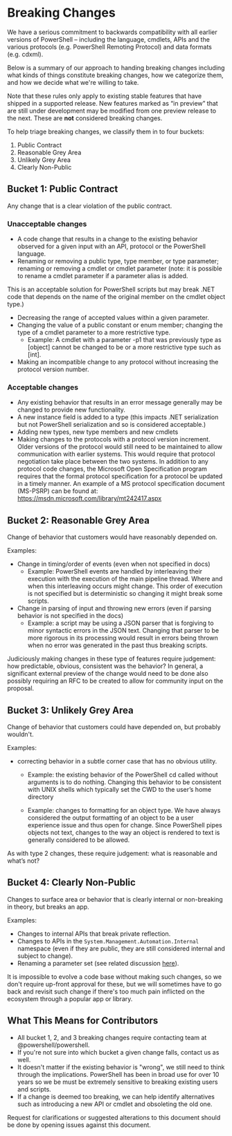# Breaking Changes

We have a serious commitment to backwards compatibility with all earlier versions of PowerShell – including the language, cmdlets, APIs and the various protocols (e.g. PowerShell Remoting Protocol) and data formats (e.g. cdxml).

Below is a summary of our approach to handing breaking changes including what kinds of things constitute breaking changes, how we categorize them, and how we decide what we're willing to take.

Note that these rules only apply to existing stable features that have shipped in a supported release. New features marked as “in preview” that are still under development may be modified from one preview release to the next.
These are **not** considered breaking changes.

To help triage breaking changes, we classify them in to four buckets:

1. Public Contract
1. Reasonable Grey Area
1. Unlikely Grey Area
1. Clearly Non-Public

## Bucket 1: Public Contract

Any change that is a clear violation of the public contract.

### Unacceptable changes

+ A code change that results in a change to the existing behavior observed for a given input with an API, protocol or the PowerShell language.
+ Renaming or removing a public type, type member, or type parameter; renaming or removing a cmdlet or cmdlet parameter (note: it is possible to rename a cmdlet parameter if a parameter alias is added.

This is an acceptable solution for PowerShell scripts but may break .NET code that depends on the name of the original member on the cmdlet object type.)

+ Decreasing the range of accepted values within a given parameter.
+ Changing the value of a public constant or enum member; changing the type of a cmdlet parameter to a more restrictive type.
    + Example: A cmdlet with a parameter -p1 that was previously type as [object] cannot be changed to be or a more restrictive type such as [int].
+ Making an incompatible change to any protocol without increasing the protocol version number.

### Acceptable changes

+ Any existing behavior that results in an error message generally may be changed to provide new functionality.
+ A new instance field is added to a type (this impacts .NET serialization but not PowerShell serialization and so is considered acceptable.)
+ Adding new types, new type members and new cmdlets
+ Making changes to the protocols with a protocol version increment. Older versions of the protocol would still need to be maintained to allow communication with earlier systems. This would require that protocol negotiation take place between the two systems. In addition to any protocol code changes, the Microsoft Open Specification program requires that the formal protocol specification for a protocol be updated in a timely manner.  An example of a MS protocol specification document (MS-PSRP) can be found at: https://msdn.microsoft.com/library/mt242417.aspx

## Bucket 2: Reasonable Grey Area

Change of behavior that customers would have reasonably depended on.

Examples:

+ Change in timing/order of events (even when not specified in docs)
    + Example: PowerShell events are handled by interleaving their execution with the execution of the main pipeline thread. Where and when this interleaving occurs might change. This order of execution is not specified but is deterministic so changing it might break some scripts.
+ Change in parsing of input and throwing new errors (even if parsing behavior is not specified in the docs)
    + Example: a script may be using a JSON parser that is forgiving to minor syntactic errors in the JSON text. Changing that parser to be more rigorous in its processing would result in errors being thrown when no error was generated in the past thus breaking scripts.

Judiciously making changes in these type of features require judgement: how predictable, obvious, consistent was the behavior?
In general, a significant external preview of the change would need to be done also possibly requiring an RFC to be created to allow for community input on the proposal.

## Bucket 3: Unlikely Grey Area

Change of behavior that customers could have depended on, but probably wouldn't.

Examples:

+ correcting behavior in a subtle corner case that has no obvious utility.

    + Example: the existing behavior of the PowerShell cd called without arguments is to do nothing. Changing this behavior to be consistent with UNIX shells which typically set the CWD to the user’s home directory

    + Example: changes to formatting for an object type. We have always considered the output formatting of an object to be a user experience issue and thus open for change. Since PowerShell pipes objects not text, changes to the way an object is rendered to text is generally considered to be allowed.

As with type 2 changes, these require judgement: what is reasonable and what’s not?

## Bucket 4: Clearly Non-Public

Changes to surface area or behavior that is clearly internal or non-breaking in theory, but breaks an app.

Examples:

+ Changes to internal APIs that break private reflection.
+ Changes to APIs in the `System.Management.Automation.Internal` namespace (even if they are public, they are still considered internal and subject to change).
+ Renaming a parameter set (see related discussion [here](https://github.com/PowerShell/PowerShell/issues/10058)).

It is impossible to evolve a code base without making such changes, so we don't require up-front approval for these, but we will sometimes have to go back and
revisit such change if there's too much pain inflicted on the ecosystem through a popular app or library.

## What This Means for Contributors

+ All bucket 1, 2, and 3 breaking changes require contacting team at @powershell/powershell.
+ If you're not sure into which bucket a given change falls, contact us as well.
+ It doesn't matter if the existing behavior is "wrong", we still need to think through the implications. PowerShell has been in broad use for over 10 years so we be must be extremely sensitive to breaking existing users and scripts.
+ If a change is deemed too breaking, we can help identify alternatives such as introducing a new API or cmdlet and obsoleting the old one.

Request for clarifications or suggested alterations to this document should be done by opening issues against this document.

